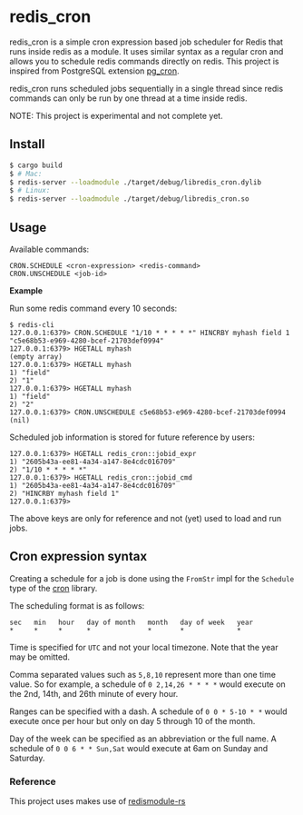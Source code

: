 # redis_cron

redis_cron is a simple cron expression based job scheduler for Redis that runs
inside redis as a module. It uses similar syntax as a regular cron and allows
you to schedule redis commands directly on redis. This project is inspired from
PostgreSQL extension [pg_cron](https://github.com/citusdata/pg_cron).

redis_cron runs scheduled jobs sequentially in a single thread since redis
commands can only be run by one thread at a time inside redis.

NOTE: This project is experimental and not complete yet.

## Install

```sh
$ cargo build
$ # Mac:
$ redis-server --loadmodule ./target/debug/libredis_cron.dylib
$ # Linux:
$ redis-server --loadmodule ./target/debug/libredis_cron.so
```

## Usage

Available commands:

```
CRON.SCHEDULE <cron-expression> <redis-command>
CRON.UNSCHEDULE <job-id>
```

**Example**

Run some redis command every 10 seconds:

```
$ redis-cli
127.0.0.1:6379> CRON.SCHEDULE "1/10 * * * * *" HINCRBY myhash field 1
"c5e68b53-e969-4280-bcef-21703def0994"
127.0.0.1:6379> HGETALL myhash
(empty array)
127.0.0.1:6379> HGETALL myhash
1) "field"
2) "1"
127.0.0.1:6379> HGETALL myhash
1) "field"
2) "2"
127.0.0.1:6379> CRON.UNSCHEDULE c5e68b53-e969-4280-bcef-21703def0994
(nil)
```

Scheduled job information is stored for future reference by users:

```
127.0.0.1:6379> HGETALL redis_cron::jobid_expr
1) "2605b43a-ee81-4a34-a147-8e4cdc016709"
2) "1/10 * * * * *"
127.0.0.1:6379> HGETALL redis_cron::jobid_cmd
1) "2605b43a-ee81-4a34-a147-8e4cdc016709"
2) "HINCRBY myhash field 1"
127.0.0.1:6379>
```

The above keys are only for reference and not (yet) used to load and run jobs.

## Cron expression syntax

Creating a schedule for a job is done using the `FromStr` impl for the
`Schedule` type of the [cron](https://github.com/zslayton/cron) library.

The scheduling format is as follows:

```text
sec   min   hour   day of month   month   day of week   year
*     *     *      *              *       *             *
```

Time is specified for `UTC` and not your local timezone. Note that the year may
be omitted.

Comma separated values such as `5,8,10` represent more than one time value. So
for example, a schedule of `0 2,14,26 * * * *` would execute on the 2nd, 14th,
and 26th minute of every hour.

Ranges can be specified with a dash. A schedule of `0 0 * 5-10 * *` would
execute once per hour but only on day 5 through 10 of the month.

Day of the week can be specified as an abbreviation or the full name. A
schedule of `0 0 6 * * Sun,Sat` would execute at 6am on Sunday and Saturday.

### Reference

This project uses makes use of [redismodule-rs](https://github.com/RedisLabsModules/redismodule-rs)
